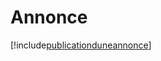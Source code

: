 # Annonce

[!include[publicationduneannonce](annonce.publicationduneannonce.autogen.md)]


















































